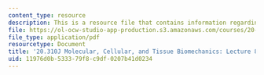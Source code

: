 ```yaml
---
content_type: resource
description: This is a resource file that contains information regarding lecture 8.
file: https://ol-ocw-studio-app-production.s3.amazonaws.com/courses/20-310j-molecular-cellular-and-tissue-biomechanics-spring-2015/11976d0b533379f8c9df0207b41d0234_MIT20_310JS15_Lecture8.pdf
file_type: application/pdf
resourcetype: Document
title: '20.310J Molecular, Cellular, and Tissue Biomechanics: Lecture 8'
uid: 11976d0b-5333-79f8-c9df-0207b41d0234
---
```

